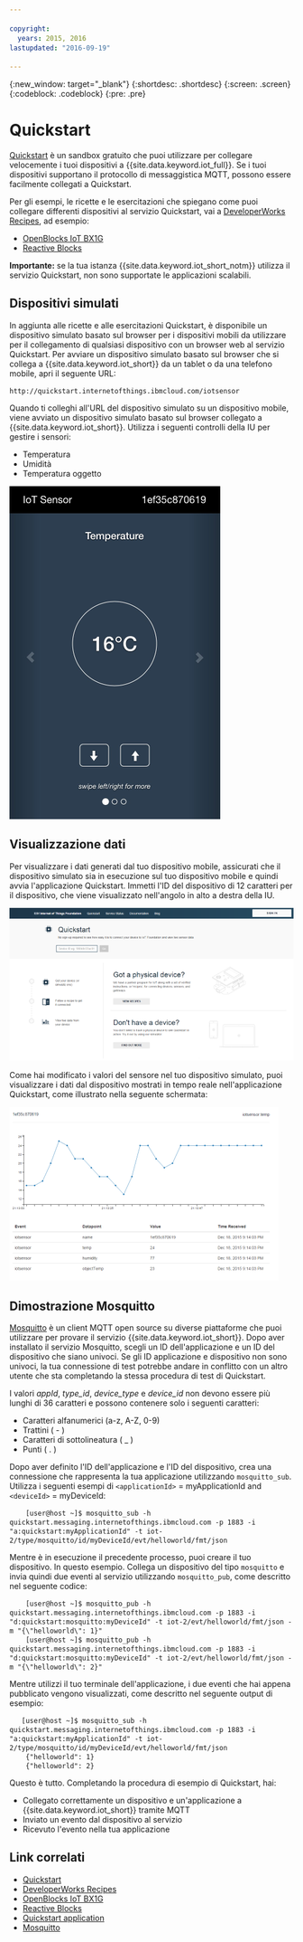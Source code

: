 ```yaml
---

copyright:
  years: 2015, 2016
lastupdated: "2016-09-19"

---
```


{:new_window: target="_blank"}
{:shortdesc: .shortdesc}
{:screen: .screen}
{:codeblock: .codeblock}
{:pre: .pre}

# Quickstart

[Quickstart](https://quickstart.internetofthings.ibmcloud.com/#/) è un sandbox gratuito che puoi utilizzare per collegare velocemente i tuoi dispositivi a {{site.data.keyword.iot_full}}. Se i tuoi dispositivi supportano il protocollo di messaggistica MQTT, possono essere facilmente collegati a Quickstart.

Per gli esempi, le ricette e le esercitazioni che spiegano come puoi collegare differenti dispositivi al servizio Quickstart, vai a [DeveloperWorks Recipes](https://developer.ibm.com/recipes/), ad esempio:

- [OpenBlocks IoT BX1G](https://developer.ibm.com/recipes/tutorials/openblocks-iot-bx1g-for-iot-foundation-quickstart/)
- [Reactive Blocks](https://developer.ibm.com/recipes/tutorials/reactive-blocks-and-java-to-iot-foundation-part-1-quickstart/)


**Importante:** se la tua istanza {{site.data.keyword.iot_short_notm}} utilizza il servizio Quickstart, non sono supportate le applicazioni scalabili.

## Dispositivi simulati

In aggiunta alle ricette e alle esercitazioni Quickstart, è disponibile un dispositivo simulato basato sul browser per i dispositivi mobili da utilizzare per il collegamento di qualsiasi dispositivo con un browser web al servizio Quickstart. Per avviare un dispositivo simulato basato sul browser che si collega a {{site.data.keyword.iot_short}} da un tablet o da una telefono mobile, apri il seguente URL:

```
http://quickstart.internetofthings.ibmcloud.com/iotsensor
```

Quando ti colleghi all'URL del dispositivo simulato su un dispositivo mobile, viene avviato un dispositivo simulato basato sul browser collegato a {{site.data.keyword.iot_short}}. Utilizza i seguenti controlli della IU per gestire i sensori:

- Temperatura
- Umidità
- Temperatura oggetto


![immagine](iotsensor.png)

## Visualizzazione dati

Per visualizzare i dati generati dal tuo dispositivo mobile, assicurati che il dispositivo simulato sia in esecuzione sul tuo dispositivo mobile e quindi avvia l'applicazione Quickstart. Immetti l'ID del dispositivo di 12 caratteri per il dispositivo, che viene visualizzato nell'angolo in alto a destra della IU.

![immagine](quickstart.png)

Come hai modificato i valori del sensore nel tuo dispositivo simulato, puoi visualizzare i dati dal dispositivo mostrati in tempo reale nell'applicazione Quickstart, come illustrato nella seguente schermata:

![immagine](iotsensor_data.png)


## Dimostrazione Mosquitto

[Mosquitto](http://mosquitto.org/) è un client MQTT open source su diverse piattaforme che puoi utilizzare per provare il servizio {{site.data.keyword.iot_short}}. Dopo aver installato il servizio Mosquitto, scegli un ID dell'applicazione e un ID del dispositivo che siano univoci. Se gli ID applicazione e dispositivo non sono univoci, la tua connessione di test potrebbe andare in conflitto con un altro utente che sta completando la stessa procedura di test di Quickstart.

I valori *appId*, *type_id*, *device_type* e *device_id* non devono essere più lunghi di 36 caratteri e possono contenere solo i seguenti caratteri:
- Caratteri alfanumerici (a-z, A-Z, 0-9)
- Trattini ( - )
- Caratteri di sottolineatura ( _ )
- Punti ( . )

Dopo aver definito l'ID dell'applicazione e l'ID del dispositivo, crea una connessione che rappresenta la tua applicazione utilizzando `mosquitto_sub`. Utilizza i seguenti esempi di `<applicationId>` = myApplicationId and `<deviceId>` = myDeviceId:
```
    [user@host ~]$ mosquitto_sub -h quickstart.messaging.internetofthings.ibmcloud.com -p 1883 -i "a:quickstart:myApplicationId" -t iot-2/type/mosquitto/id/myDeviceId/evt/helloworld/fmt/json

```

Mentre è in esecuzione il precedente processo, puoi creare il tuo dispositivo. In questo esempio. Collega un dispositivo del tipo `mosquitto` e invia quindi due eventi al servizio utilizzando `mosquitto_pub`, come descritto nel seguente codice:

```
    [user@host ~]$ mosquitto_pub -h quickstart.messaging.internetofthings.ibmcloud.com -p 1883 -i "d:quickstart:mosquitto:myDeviceId" -t iot-2/evt/helloworld/fmt/json -m "{\"helloworld\": 1}"
    [user@host ~]$ mosquitto_pub -h quickstart.messaging.internetofthings.ibmcloud.com -p 1883 -i "d:quickstart:mosquitto:myDeviceId" -t iot-2/evt/helloworld/fmt/json -m "{\"helloworld\": 2}"
```
Mentre utilizzi il tuo terminale dell'applicazione, i due eventi che hai appena pubblicato vengono visualizzati, come descritto nel seguente output di esempio:

```
   [user@host ~]$ mosquitto_sub -h quickstart.messaging.internetofthings.ibmcloud.com -p 1883 -i "a:quickstart:myApplicationId" -t iot-2/type/mosquitto/id/myDeviceId/evt/helloworld/fmt/json
    {"helloworld": 1}
    {"helloworld": 2}
```

Questo è tutto. Completando la procedura di esempio di Quickstart, hai:
- Collegato correttamente un dispositivo e un'applicazione a {{site.data.keyword.iot_short}} tramite MQTT
- Inviato un evento dal dispositivo al servizio
- Ricevuto l'evento nella tua applicazione


## Link correlati

- [Quickstart](https://quickstart.internetofthings.ibmcloud.com)
- [DeveloperWorks Recipes](https://developer.ibm.com/recipes)
- [OpenBlocks IoT BX1G](https://developer.ibm.com/recipes/tutorials/openblocks-iot-bx1g-for-iot-foundation-quickstart/)
- [Reactive Blocks](https://developer.ibm.com/recipes/tutorials/reactive-blocks-and-java-to-iot-foundation-part-1-quickstart/)
- [Quickstart application](http://quickstart.internetofthings.ibmcloud.com)
- [Mosquitto](http://mosquitto.org/)
